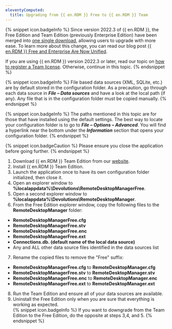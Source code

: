 ```yaml
---
eleventyComputed:
  title: Upgrading from {{ en.RDM }} Free to {{ en.RDM }} Team
---
```

{% snippet icon.badgeInfo %}
Since version 2022.3 of {{ en.RDM }}, the Free Edition and Team Edition (previously Enterprise Edition) have been merged into [one single download](https://devolutions.net/remote-desktop-manager), allowing users to upgrade with more ease. To learn more about this change, you can read our blog post [{{ en.RDM }} Free and Enterprise Are Now Unified](https://blog.devolutions.net/2022/10/news-remote-desktop-manager-is-changing-for-the-better/).

If you are using {{ en.RDM }} version 2022.3 or later, read our topic on [how to register a Team license](/rdm/windows/installation/client/registration/team-edition/). Otherwise, continue in this topic.
{% endsnippet %}

{% snippet icon.badgeInfo %}
File based data sources (XML, SQLite, etc.) are by default stored in the configuration folder. As a precaution, go through each data source in ***File – Data sources*** and have a look at the local path (if any). Any file that is in the configuration folder must be copied manually.
{% endsnippet %}

{% snippet icon.badgeInfo %}
The paths mentioned in this topic are for those that have installed using the default settings. The best way to locate your configuration folder is to go to ***File – Options – Advanced***. You will find a hyperlink near the bottom under the ***Information*** section that opens your configuration folder.
{% endsnippet %}

{% snippet icon.badgeCaution %}
Please ensure you close the application before going further.
{% endsnippet %}

1. Download {{ en.RDM }} Team Edition from our [website](https://devolutions.net/remote-desktop-manager/home/download).
1. Install {{ en.RDM }} Team Edition.
1. Launch the application once to have its own configuration folder initialized, then close it.
1. Open an explorer window to **%localappdata%\Devolutions\RemoteDesktopManagerFree**.
1. Open a second explorer window to **%localappdata%\Devolutions\RemoteDesktopManager**.
1. From the Free Edition explorer window, copy the following files to the **RemoteDesktopManager** folder:  

* **RemoteDesktopManagerFree.cfg**  
* **RemoteDesktopManagerFree.stv**  
* **RemoteDesktopManagerFree.enc**  
* **RemoteDesktopManagerFree.ext**  
* **Connections.db. (default name of the local data source)**  
* Any and ALL other data source files identified in the data sources list  

7. Rename the copied files to remove the "Free" suffix:  

* **RemoteDesktopManagerFree.cfg** to **RemoteDesktopManager.cfg**  
* **RemoteDesktopManagerFree.stv** to **RemoteDesktopManager.stv**  
* **RemoteDesktopManagerFree.enc** to **RemoteDesktopManager.enc**  
* **RemoteDesktopManagerFree.ext** to **RemoteDesktopManager.ext**  

8. Run the Team Edition and ensure all of your data sources are available.
1. Uninstall the Free Edition only when you are sure that everything is working as expected.  
{% snippet icon.badgeInfo %}
If you want to downgrade from the Team Edition to the Free Edition, do the opposite at steps 3,4, and 5.
{% endsnippet %}
